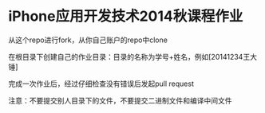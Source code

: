 iPhone应用开发技术2014秋课程作业
==========
从这个repo进行fork，从你自己账户的repo中clone

在根目录下创建自己的作业目录：目录的名称为学号+姓名，例如[20141234王大锤]

完成一次作业后，经过仔细检查没有错误后发起pull request

注意：不要提交别人目录下的文件，不要提交二进制文件和编译中间文件


